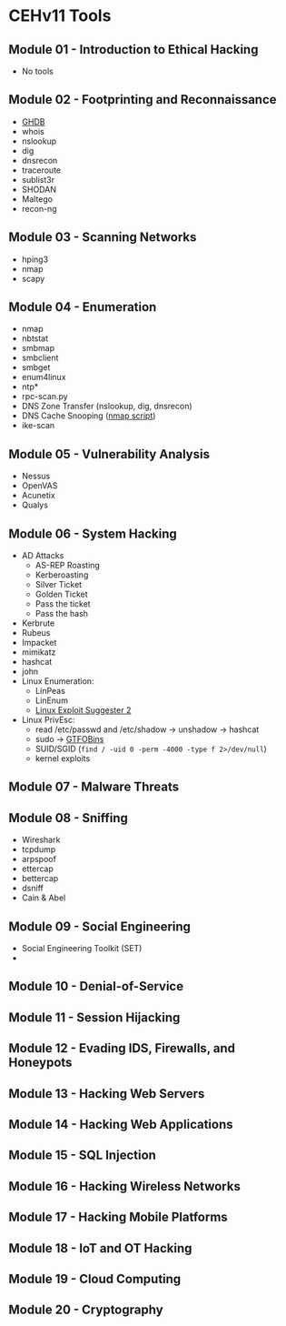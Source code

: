 # CEHv11 Tools

## Module 01 - Introduction to Ethical Hacking

* No tools

## Module 02 - Footprinting and Reconnaissance

* [GHDB](https://www.exploit-db.com/google-hacking-database)
* whois
* nslookup
* dig
* dnsrecon
* traceroute
* sublist3r
* SHODAN
* Maltego
* recon-ng

## Module 03 - Scanning Networks

* hping3
* nmap
* scapy

## Module 04 - Enumeration

* nmap
* nbtstat
* smbmap
* smbclient
* smbget
* enum4linux
* ntp*
* rpc-scan.py
* DNS Zone Transfer (nslookup, dig, dnsrecon)
* DNS Cache Snooping ([nmap script](https://nmap.org/nsedoc/scripts/dns-cache-snoop.html))
* ike-scan

## Module 05 - Vulnerability Analysis

* Nessus
* OpenVAS
* Acunetix
* Qualys

## Module 06 - System Hacking

* AD Attacks
  *  AS-REP Roasting
  *  Kerberoasting
  *  Silver Ticket
  *  Golden Ticket
  *  Pass the ticket
  *  Pass the hash
* Kerbrute
* Rubeus
* Impacket
* mimikatz
* hashcat
* john
* Linux Enumeration:
  * LinPeas
  * LinEnum
  * [Linux Exploit Suggester 2](https://github.com/jondonas/linux-exploit-suggester-2)
* Linux PrivEsc:
  * read /etc/passwd and /etc/shadow -> unshadow -> hashcat
  * sudo -> [GTFOBins](https://gtfobins.github.io/)
  * SUID/SGID (`find / -uid 0 -perm -4000 -type f 2>/dev/null`)
  * kernel exploits


## Module 07 - Malware Threats


## Module 08 - Sniffing

* Wireshark
* tcpdump
* arpspoof
* ettercap
* bettercap
* dsniff
* Cain & Abel

## Module 09 - Social Engineering

* Social Engineering Toolkit (SET)
* 

## Module 10 - Denial-of-Service


## Module 11 - Session Hijacking


## Module 12 - Evading IDS, Firewalls, and Honeypots


## Module 13 - Hacking Web Servers



## Module 14 - Hacking Web Applications



## Module 15 - SQL Injection


## Module 16 - Hacking Wireless Networks


## Module 17 - Hacking Mobile Platforms


## Module 18 - IoT and OT Hacking


## Module 19 - Cloud Computing


## Module 20 - Cryptography


